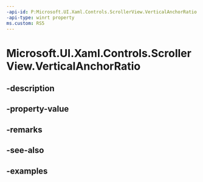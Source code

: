 ```yaml
---
-api-id: P:Microsoft.UI.Xaml.Controls.ScrollerView.VerticalAnchorRatio
-api-type: winrt property
ms.custom: RS5
---
```


<!-- Property syntax.
public double VerticalAnchorRatio { get;  set; }
-->

# Microsoft.UI.Xaml.Controls.ScrollerView.VerticalAnchorRatio

## -description

## -property-value

## -remarks

## -see-also

## -examples

